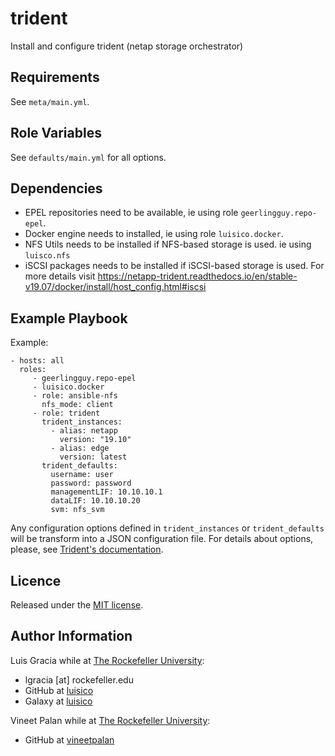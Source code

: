 # trident

Install and configure trident (netap storage orchestrator)

Requirements
------------
See `meta/main.yml`.

Role Variables
--------------
See `defaults/main.yml` for all options.

Dependencies
------------
* EPEL repositories need to be available, ie using role `geerlingguy.repo-epel`.
* Docker engine needs to installed, ie using role `luisico.docker`.
* NFS Utils needs to be installed if NFS-based storage is used. ie using `luisco.nfs`
* iSCSI packages needs to be installed if iSCSI-based storage is used.
  For more details visit https://netapp-trident.readthedocs.io/en/stable-v19.07/docker/install/host_config.html#iscsi

Example Playbook
----------------
Example:
```
- hosts: all
  roles:
     - geerlingguy.repo-epel
     - luisico.docker
     - role: ansible-nfs
       nfs_mode: client
     - role: trident
       trident_instances:
         - alias: netapp
           version: "19.10"
         - alias: edge
           version: latest
       trident_defaults:
         username: user
         password: password
         managementLIF: 10.10.10.1
         dataLIF: 10.10.10.20
         svm: nfs_svm
```

Any configuration options defined in `trident_instances` or `trident_defaults` will be transform into a JSON configuration file. For details about options, please, see [Trident's documentation](https://netapp-trident.readthedocs.io/en/latest/docker/install).

Licence
-------
Released under the [MIT license](https://opensource.org/licenses/MIT).

Author Information
------------------
Luis Gracia while at [The Rockefeller University](https://www.rockefeller.edu):
- lgracia [at] rockefeller.edu
- GitHub at [luisico](https://github.com/luisico)
- Galaxy at [luisico](https://galaxy.ansible.com/luisico)

Vineet Palan while at [The Rockefeller University](https://www.rockefeller.edu):
- GitHub at [vineetpalan](https://github.com/vineetpalan)
